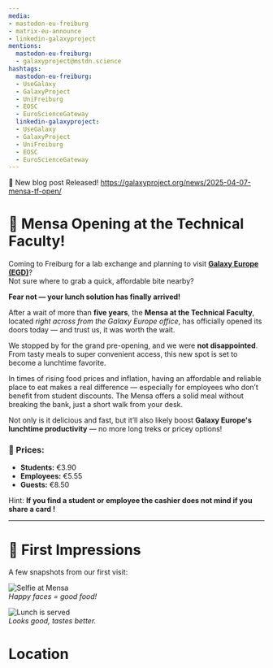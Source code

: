 ```yaml
---
media:
- mastodon-eu-freiburg
- matrix-eu-announce
- linkedin-galaxyproject
mentions:
  mastodon-eu-freiburg:
  - galaxyproject@mstdn.science
hashtags:
  mastodon-eu-freiburg:
  - UseGalaxy
  - GalaxyProject
  - UniFreiburg
  - EOSC
  - EuroScienceGateway
  linkedin-galaxyproject:
  - UseGalaxy
  - GalaxyProject
  - UniFreiburg
  - EOSC
  - EuroScienceGateway
---
```

📝 New blog post Released!
https://galaxyproject.org/news/2025-04-07-mensa-tf-open/

🥳 Mensa Opening at the Technical Faculty!
=========================================

Coming to Freiburg for a lab exchange and planning to visit [**Galaxy Europe (EGD)**](https://galaxyproject.org/events/2025-10-01-egd2025/)?  
Not sure where to grab a quick, affordable bite nearby?

**Fear not — your lunch solution has finally arrived!**

After a wait of more than **five years**, the **Mensa at the Technical Faculty**, located *right across from the Galaxy Europe office*, has officially opened its doors today — and trust us, it was worth the wait.

We stopped by for the grand pre-opening, and we were **not disappointed**. From tasty meals to super convenient access, this new spot is set to become a lunchtime favorite.

In times of rising food prices and inflation, having an affordable and reliable place to eat makes a real difference — especially for employees who don’t benefit from student discounts. The Mensa offers a solid meal without breaking the bank, just a short walk from your desk.

Not only is it delicious and fast, but it’ll also likely boost **Galaxy Europe's lunchtime productivity** — no more long treks or pricey options!

### 💸 Prices:

* **Students:** €3.90
* **Employees:** €5.55
* **Guests:** €8.50

Hint: **If you find a student or employee the cashier does not mind if you share a card !**

---

📸 First Impressions
===================

A few snapshots from our first visit:

![Selfie at Mensa](https://galaxyproject.org/news/2025-04-07-mensa-tf-open/selfi.jpg)  
*Happy faces = good food!*

![Lunch is served](https://galaxyproject.org/news/2025-04-07-mensa-tf-open/food.jpg)  
*Looks good, tastes better.*

Location
========